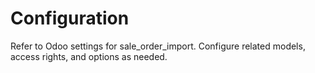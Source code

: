 # Configuration

Refer to Odoo settings for sale_order_import. Configure related models, access rights, and options as needed.
